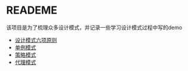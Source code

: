 READEME
===========================
该项目是为了梳理众多设计模式，并记录一些学习设计模式过程中写的demo

* [设计模式六项原则](https://github.com/xiongdaxia/designPatterns/issues/1#issue-435372429)
* [单例模式](https://github.com/xiongdaxia/designPatterns/issues/2#issue-435372577)
* [策略模式](https://github.com/xiongdaxia/designPatterns/issues/4#issue-435372720)
* [代理模式](https://github.com/xiongdaxia/designPatterns/issues/3#issue-435372636)